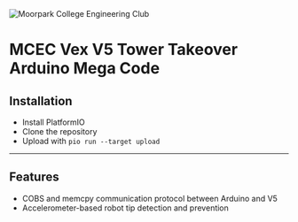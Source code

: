 <img src="https://i.imgur.com/GNLkYOi.png" title="Moorpark College Engineering Club" alt="Moorpark College Engineering Club">

# MCEC Vex V5 Tower Takeover Arduino Mega Code

## Installation

- Install PlatformIO
- Clone the repository
- Upload with `pio run --target upload`

---

## Features
- COBS and memcpy communication protocol between Arduino and V5
- Accelerometer-based robot tip detection and prevention